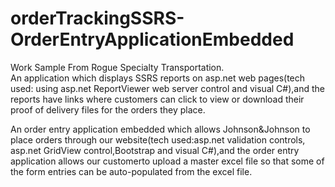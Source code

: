 # orderTrackingSSRS-OrderEntryApplicationEmbedded
Work Sample From Rogue Specialty Transportation.                                                  
An application which displays SSRS reports on asp.net web pages(tech used: using asp.net ReportViewer web server control and visual C#),and the reports
have links where customers can click to view or download their proof of delivery files for the orders they place.

An order entry application embedded which allows Johnson&Johnson to place orders through our website(tech used:asp.net validation controls,
asp.net GridView control,Bootstrap and visual C#),and the order entry application allows our customerto upload a master excel file so that
some of the form entries can be auto-populated from the excel file.
